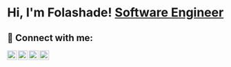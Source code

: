 <h1>Hi, I'm Folashade!   <a a href="https://www.linkedin.com/in/folashadebello/">Software Engineer</a></h1>



 

<h2> 🤳 Connect with me:</h2>

[<img align="left" alt="Folashade | YouTube" width="22px" src="https://cdn.jsdelivr.net/npm/simple-icons@v3/icons/youtube.svg" />][youtube]
[<img align="left" alt="Folashde | Twitter" width="22px" src="https://cdn.jsdelivr.net/npm/simple-icons@v3/icons/twitter.svg" />][twitter]
[<img align="left" alt="Folashade | LinkedIn" width="22px" src="https://cdn.jsdelivr.net/npm/simple-icons@v3/icons/linkedin.svg" />][linkedin]
[<img align="left" alt="Folashade | Instagram" width="22px" src="https://cdn.jsdelivr.net/npm/simple-icons@v3/icons/instagram.svg" />][instagram]

[twitter]: https://twitter.com/techie_belle
[youtube]: http://www.youtube.com/@Techie_Belle
[Instagram]: https://www.instagram.com/folashadeyemi
[linkedin]: https://www.linkedin.com/in/folashadebello

